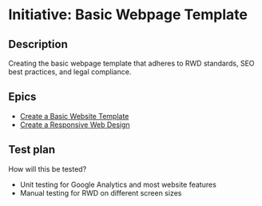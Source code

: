 # Initiative: Basic Webpage Template
## Description
Creating the basic webpage template that adheres to RWD standards, SEO best practices, and legal compliance.
## Epics
* [Create a Basic Website Template](../../templates/theme/initiatives/epics/epic_create_website_template.md)
* [Create a Responsive Web Design](../../templates/theme/initiatives/epics/epic_create_rwd.md)

## Test plan
How will this be tested?
* Unit testing for Google Analytics and most website features
* Manual testing for RWD on different screen sizes